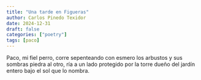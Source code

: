 ```yaml
---
title: "Una tarde en Figueras"
author: Carlos Pinedo Texidor
date: 2024-12-31
draft: false
categories: ["poetry"]
tags: [paco]
---
```

Paco, mi fiel perro, corre
sepenteando con esmero
los arbustos y sus sombras
piedra al otro, ría a un lado
protegido por la torre
dueño del jardín entero
bajo el sol que lo nombra.
```¨

